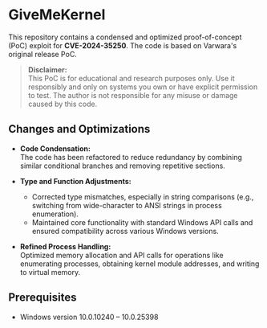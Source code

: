 # GiveMeKernel
This repository contains a condensed and optimized proof-of-concept (PoC) exploit for **CVE-2024-35250**. The code is based on Varwara's original release PoC.

> **Disclaimer:**  
> This PoC is for educational and research purposes only. Use it responsibly and only on systems you own or have explicit permission to test. The author is not responsible for any misuse or damage caused by this code.

## Changes and Optimizations

- **Code Condensation:**  
  The code has been refactored to reduce redundancy by combining similar conditional branches and removing repetitive sections.

- **Type and Function Adjustments:**  
  - Corrected type mismatches, especially in string comparisons (e.g., switching from wide-character to ANSI strings in process enumeration).
  - Maintained core functionality with standard Windows API calls and ensured compatibility across various Windows versions.

- **Refined Process Handling:**  
  Optimized memory allocation and API calls for operations like enumerating processes, obtaining kernel module addresses, and writing to virtual memory.

## Prerequisites

- Windows version  10.0.10240 – 10.0.25398


